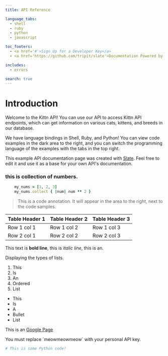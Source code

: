 ```yaml
---
title: API Reference

language_tabs:
  - shell
  - ruby
  - python
  - javascript

toc_footers:
  - <a href='#'>Sign Up for a Developer Key</a>
  - <a href='https://github.com/tripit/slate'>Documentation Powered by Slate</a>

includes:
  - errors

search: true
---
```


# Introduction

Welcome to the Kittn API! You can use our API to access Kittn API endpoints, which can get information on various cats, kittens, and breeds in our database.

We have language bindings in Shell, Ruby, and Python! You can view code examples in the dark area to the right, and you can switch the programming language of the examples with the tabs in the top right.

This example API documentation page was created with [Slate](https://github.com/tripit/slate). Feel free to edit it and use it as a base for your own API's documentation.

### this is collection of numbers.

```ruby
	my_nums = [1, 2, 3]
    my_nums.collect { |num| num ** 2 }
```
> This is a code annotation. It will appear in the area to the right, next to the code samples. 


Table Header 1 | Table Header 2 | Table Header 3
-------------- | -------------- | --------------
Row 1 col 1 | Row 1 col 2 | Row 1 col 3
Row 2 col 1 | Row 2 col 2 | Row 2 col 3

This text is **bold line**, this is *italic line*, this is an.

Displaying the types of lists. 

1. This
2. Is
3. An
4. Ordered
5. List

* This
* Is
* A
* Bullet
* List

This is an [Google Page](https://www.google.co.in/) 

<aside class="notice">
You must replace `meowmeowmeow` with your personal API key.
</aside>


```python
# This is some Python code!
```
